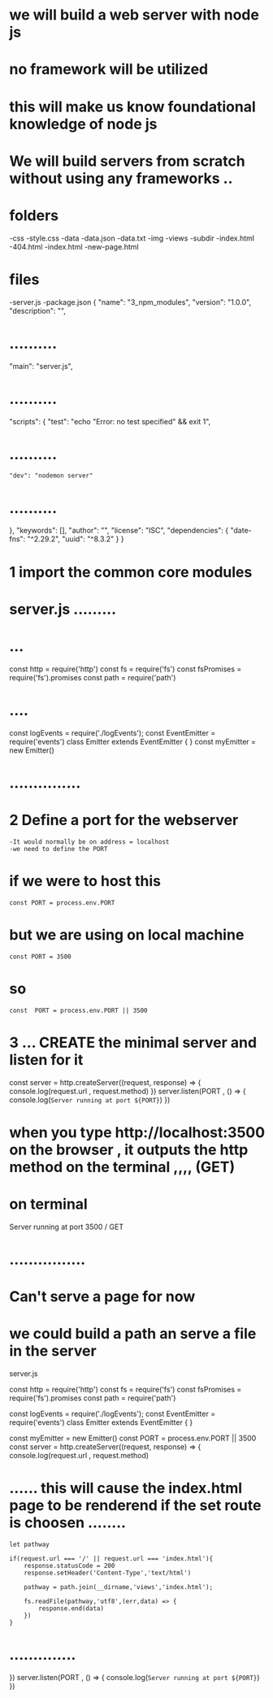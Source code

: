 # we will build a web server with node js 
# no framework will be utilized 
# this will make us know foundational knowledge of node js 

# We will build servers from scratch without using any frameworks ..


# folders 
-css 
    -style.css
-data 
    -data.json
    -data.txt
-img 
-views
    -subdir 
        -index.html 
    -404.html
    -index.html 
    -new-page.html
# files 
-server.js 
-package.json 
   {
  "name": "3_npm_modules",
  "version": "1.0.0",
  "description": "",
# ..........
  "main": "server.js",
  # ..........
  "scripts": {
    "test": "echo \"Error: no test specified\" && exit 1",
# ..........
    "dev": "nodemon server"
# ..........
  },
  "keywords": [],
  "author": "",
  "license": "ISC",
  "dependencies": {
    "date-fns": "^2.29.2",
    "uuid": "^8.3.2"
  }
}



# 1 import the common core modules 

# server.js .........
# ... 
const http = require('http')
const fs = require('fs')
const fsPromises = require('fs').promises
const path = require('path') 
# ....

const logEvents = require('./logEvents');
const EventEmitter = require('events')
class Emitter extends EventEmitter { }
const myEmitter = new Emitter()

# ...............


# 2 Define a port for the webserver 
    -It would normally be on address = localhost 
    -we need to define the PORT
# if we were to host this 
    const PORT = process.env.PORT 
# but we are using on local machine 
    const PORT = 3500

# so 
    const  PORT = process.env.PORT || 3500


# 3 ... CREATE  the minimal server  and listen for it 

const server = http.createServer((request, response) => {
    console.log(request.url , request.method)
}) 
server.listen(PORT , () => {
    console.log(`Server running at port ${PORT}`)
})


# when you type http://localhost:3500 on the browser , it outputs the http method on the terminal ,,,, (GET)

# on terminal 

Server running at port 3500
/ GET

# ................


# Can't serve a page for now 


# we could build a path an serve a file in the  server 

server.js 


const http = require('http')
const fs = require('fs')
const fsPromises = require('fs').promises
const path = require('path') 


const logEvents = require('./logEvents');
const EventEmitter = require('events')
class Emitter extends EventEmitter { }

const myEmitter = new Emitter()
const  PORT = process.env.PORT || 3500
const server = http.createServer((request, response) => {
    console.log(request.url , request.method)
# ...... this will cause the index.html page to be renderend if the set route is choosen ........
    let pathway

    if(request.url === '/' || request.url === 'index.html'){
        response.statusCode = 200 
        response.setHeader('Content-Type','text/html')

        pathway = path.join(__dirname,'views','index.html');

        fs.readFile(pathway,'utf8',(err,data) => {
            response.end(data)
        })
    }
# ..............
}) 
server.listen(PORT , () => {
    console.log(`Server running at port ${PORT}`)
})



